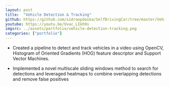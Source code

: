 ```yaml
---
layout: post
title:  "Vehicle Detection & Tracking"
github: https://github.com/sidroopdaska/SelfDrivingCar/tree/master/VehicleDetectionAndTracking
youtube: https://youtu.be/Uvac_LIkh9s
imgsrc: ../assets/portfolio/vehicle-detection-tracking.png
categories: ["portfolio"]
---
```


* Created a pipeline to detect and track vehicles in a video using OpenCV, Histogram of Oriented Gradients (HOG) feature descriptor and Support Vector Machines.

* Implemented a novel multiscale sliding windows method to search for detections and leveraged heatmaps to combine overlapping detections and remove false positives


